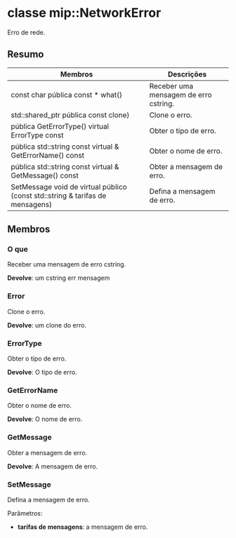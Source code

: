 # <a name="class-mipnetworkerror"></a>classe mip::NetworkError 
Erro de rede.
  
## <a name="summary"></a>Resumo
 Membros                        | Descrições                                
--------------------------------|---------------------------------------------
 const char pública const * what()  |  Receber uma mensagem de erro cstring.
std::shared_ptr pública<Error> const clone)  |  Clone o erro.
 pública GetErrorType() virtual ErrorType const  |  Obter o tipo de erro.
 pública std::string const virtual & GetErrorName() const  |  Obter o nome de erro.
 pública std::string const virtual & GetMessage() const  |  Obter a mensagem de erro.
 SetMessage void de virtual público (const std::string & tarifas de mensagens)  |  Defina a mensagem de erro.
  
## <a name="members"></a>Membros
  
### <a name="what"></a>O que
Receber uma mensagem de erro cstring.

  
**Devolve**: um cstring err mensagem
  
### <a name="error"></a>Error
Clone o erro.

  
**Devolve**: um clone do erro.
  
### <a name="errortype"></a>ErrorType
Obter o tipo de erro.

  
**Devolve**: O tipo de erro.
  
### <a name="geterrorname"></a>GetErrorName
Obter o nome de erro.

  
**Devolve**: O nome de erro.
  
### <a name="getmessage"></a>GetMessage
Obter a mensagem de erro.

  
**Devolve**: A mensagem de erro.
  
### <a name="setmessage"></a>SetMessage
Defina a mensagem de erro.

Parâmetros:  
* **tarifas de mensagens**: a mensagem de erro.

